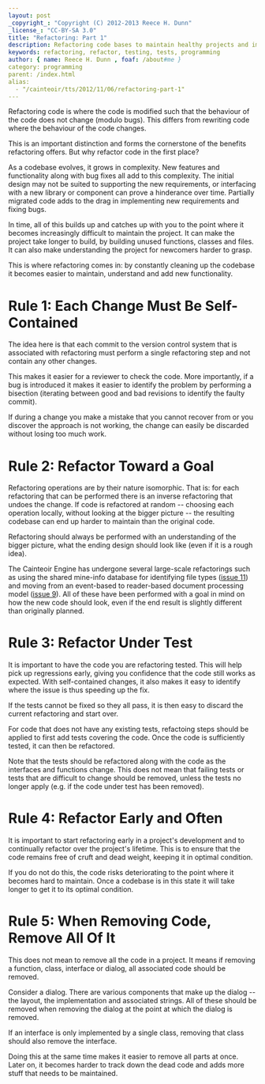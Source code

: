 ```yaml
---
layout: post
_copyright_: "Copyright (C) 2012-2013 Reece H. Dunn"
_license_: "CC-BY-SA 3.0"
title: "Refactoring: Part 1"
description: Refactoring code bases to maintain healthy projects and implementing new features.
keywords: refactoring, refactor, testing, tests, programming
author: { name: Reece H. Dunn , foaf: /about#me }
category: programming
parent: /index.html
alias:
  - "/cainteoir/tts/2012/11/06/refactoring-part-1"
---
```


Refactoring code is where the code is modified such that the behaviour of the
code does not change (modulo bugs). This differs from rewriting code where the
behaviour of the code changes.

This is an important distinction and forms the cornerstone of the benefits
refactoring offers. But why refactor code in the first place?

As a codebase evolves, it grows in complexity. New features and functionality
along with bug fixes all add to this complexity. The initial design may not
be suited to supporting the new requirements, or interfacing with a new
library or component can prove a hinderance over time. Partially migrated
code adds to the drag in implementing new requirements and fixing bugs.

In time, all of this builds up and catches up with you to the point where
it becomes increasingly difficult to maintain the project. It can make
the project take longer to build, by building unused functions, classes
and files. It can also make understanding the project for newcomers harder
to grasp.

This is where refactoring comes in: by constantly cleaning up the codebase
it becomes easier to maintain, understand and add new functionality.

# Rule 1: Each Change Must Be Self-Contained

The idea here is that each commit to the version control system that is
associated with refactoring must perform a single refactoring step and
not contain any other changes.

This makes it easier for a reviewer to check the code. More importantly,
if a bug is introduced it makes it easier to identify the problem by
performing a bisection (iterating between good and bad revisions to
identify the faulty commit).

If during a change you make a mistake that you cannot recover from or
you discover the approach is not working, the change can easily be
discarded without losing too much work.

# Rule 2: Refactor Toward a Goal

Refactoring operations are by their nature isomorphic. That is: for each
refactoring that can be performed there is an inverse refactoring that
undoes the change. If code is refactored at random -- choosing each
operation locally, without looking at the bigger picture -- the resulting
codebase can end up harder to maintain than the original code.

Refactoring should always be performed with an understanding of the bigger
picture, what the ending design should look like (even if it is a rough
idea).

The Cainteoir Engine has undergone several large-scale refactorings such as
using the shared mine-info database for identifying file types
([issue 11](https://github.com/rhdunn/cainteoir-engine/issues/11)) and moving
from an event-based to reader-based document processing model
([issue 9](https://github.com/rhdunn/cainteoir-engine/issues/9)). All of these
have been performed with a goal in mind on how the new code should look, even
if the end result is slightly different than originally planned.

# Rule 3: Refactor Under Test

It is important to have the code you are refactoring tested. This will help
pick up regressions early, giving you confidence that the code still works as
expected. With self-contained changes, it also makes it easy to identify where
the issue is thus speeding up the fix.

If the tests cannot be fixed so they all pass, it is then easy to discard the
current refactoring and start over.

For code that does not have any existing tests, refactoing steps should be
applied to first add tests covering the code. Once the code is sufficiently
tested, it can then be refactored.

Note that the tests should be refactored along with the code as the interfaces
and functions change. This does not mean that failing tests or tests that are
difficult to change should be removed, unless the tests no longer apply (e.g.
if the code under test has been removed).

# Rule 4: Refactor Early and Often

It is important to start refactoring early in a project's development and to
continually refactor over the project's lifetime. This is to ensure that the
code remains free of cruft and dead weight, keeping it in optimal condition.

If you do not do this, the code risks deteriorating to the point where it
becomes hard to maintain. Once a codebase is in this state it will take longer
to get it to its optimal condition.

# Rule 5: When Removing Code, Remove All Of It

This does not mean to remove all the code in a project. It means if removing
a function, class, interface or dialog, all associated code should be removed.

Consider a dialog. There are various components that make up the dialog -- the
layout, the implementation and associated strings. All of these should be
removed when removing the dialog at the point at which the dialog is removed.

If an interface is only implemented by a single class, removing that class
should also remove the interface.

Doing this at the same time makes it easier to remove all parts at once. Later
on, it becomes harder to track down the dead code and adds more stuff that
needs to be maintained.
